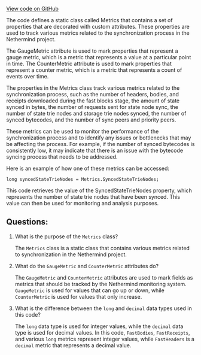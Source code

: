[View code on GitHub](https://github.com/NethermindEth/nethermind/src/Nethermind/Nethermind.Synchronization/Metrics.cs)

The code defines a static class called Metrics that contains a set of properties that are decorated with custom attributes. These properties are used to track various metrics related to the synchronization process in the Nethermind project.

The GaugeMetric attribute is used to mark properties that represent a gauge metric, which is a metric that represents a value at a particular point in time. The CounterMetric attribute is used to mark properties that represent a counter metric, which is a metric that represents a count of events over time.

The properties in the Metrics class track various metrics related to the synchronization process, such as the number of headers, bodies, and receipts downloaded during the fast blocks stage, the amount of state synced in bytes, the number of requests sent for state node sync, the number of state trie nodes and storage trie nodes synced, the number of synced bytecodes, and the number of sync peers and priority peers.

These metrics can be used to monitor the performance of the synchronization process and to identify any issues or bottlenecks that may be affecting the process. For example, if the number of synced bytecodes is consistently low, it may indicate that there is an issue with the bytecode syncing process that needs to be addressed.

Here is an example of how one of these metrics can be accessed:

```
long syncedStateTrieNodes = Metrics.SyncedStateTrieNodes;
```

This code retrieves the value of the SyncedStateTrieNodes property, which represents the number of state trie nodes that have been synced. This value can then be used for monitoring and analysis purposes.
## Questions: 
 1. What is the purpose of the `Metrics` class?
    
    The `Metrics` class is a static class that contains various metrics related to synchronization in the Nethermind project.

2. What do the `GaugeMetric` and `CounterMetric` attributes do?
    
    The `GaugeMetric` and `CounterMetric` attributes are used to mark fields as metrics that should be tracked by the Nethermind monitoring system. `GaugeMetric` is used for values that can go up or down, while `CounterMetric` is used for values that only increase.

3. What is the difference between the `long` and `decimal` data types used in this code?
    
    The `long` data type is used for integer values, while the `decimal` data type is used for decimal values. In this code, `FastBodies`, `FastReceipts`, and various `long` metrics represent integer values, while `FastHeaders` is a `decimal` metric that represents a decimal value.
